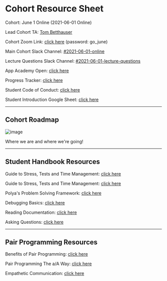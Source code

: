 # Cohort Resource Sheet

Cohort: June 1 Online (2021-06-01 Online)

Lead Cohort TA: [Tom Betthauser](http://tombetthauser.com)

Cohort Zoom Link: [click here](https://us02web.zoom.us/j/84604914196?pwd=alc2QVRrSlFzYk13MEVVWDdwRE4rZz09) (password: go_june)

Main Cohort Slack Channel: [#2021-06-01-online](https://app-academy.slack.com/archives/C01U21GFZ61)

Lecture Questions Slack Channel: [#2021-06-01-lecture-questions](https://app-academy.slack.com/archives/C024196CBQR)

App Academy Open: [click here](open.appacademy.io/)

Progress Tracker: [click here](progress.appacademy.io/)

Student Code of Conduct: [click here](https://open.appacademy.io/learn/student-handbook/code-of-conduct/code-of-conduct)

Student Introduction Google Sheet: [click here](https://docs.google.com/spreadsheets/d/1g3CMPhuKuyqLaE3YmUWOnXBwFoiHlOMw8lN-519AYCY/edit#gid=2047540154)

***

## Cohort Roadmap

![image](https://docs.google.com/drawings/d/e/2PACX-1vS4Wx0ihqY_VYg4UtvM2fqdugB9zx2_33oRTfGqoRLsKlZQ-46_sB43AjDaS9-Gybjy0mn1LhStlXuY/pub?w=1440&h=1080)

Where we are and where we're going!

<!-- link to live google image for roadmap: https://docs.google.com/drawings/d/1QcTmz0gySTCpAnl55TdiaXN49ixKykFZgysyRPwJ0Jo/edit -->

***

## Student Handbook Resources

Guide to Stress, Tests and Time Management: [click here](https://open.appacademy.io/learn/student-handbook/code-of-conduct/guide-to-stress--tests--and-time-management)

Guide to Stress, Tests and Time Management: [click here](https://open.appacademy.io/learn/student-handbook/code-of-conduct/guide-to-stress--tests--and-time-management)

Polya's Problem Solving Framework: [click here](https://open.appacademy.io/learn/student-handbook/code-of-conduct)

Debugging Basics: [click here](https://open.appacademy.io/learn/student-handbook/code-of-conduct/debugging-basics)

Reading Documentation: [click here](https://open.appacademy.io/learn/student-handbook/code-of-conduct/reading-documentation)

Asking Questions: [click here](https://open.appacademy.io/learn/student-handbook/code-of-conduct/asking-questions)

***

## Pair Programming Resources

Benefits of Pair Programming: [click here](https://open.appacademy.io/learn/student-handbook/supplemental-resources/benefits-of-pair-programming)

Pair Programming The a/A Way: [click here](https://open.appacademy.io/learn/student-handbook/supplemental-resources/pair-programming-the-a-a-way)

Empathetic Communication: [click here](https://open.appacademy.io/learn/student-handbook/supplemental-resources/empathetic-communication)